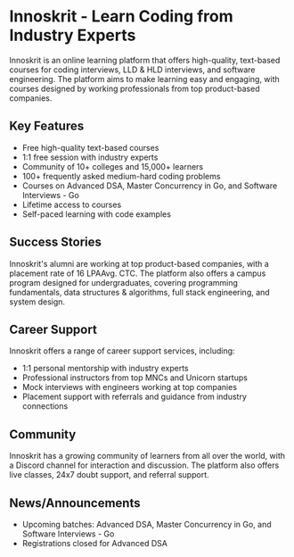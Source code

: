# **Innoskrit - Learn Coding from Industry Experts**

Innoskrit is an online learning platform that offers high-quality, text-based courses for coding interviews, LLD & HLD interviews, and software engineering. The platform aims to make learning easy and engaging, with courses designed by working professionals from top product-based companies.

## **Key Features**

- Free high-quality text-based courses
- 1:1 free session with industry experts
- Community of 10+ colleges and 15,000+ learners
- 100+ frequently asked medium-hard coding problems
- Courses on Advanced DSA, Master Concurrency in Go, and Software Interviews - Go
- Lifetime access to courses
- Self-paced learning with code examples

## **Success Stories**

Innoskrit's alumni are working at top product-based companies, with a placement rate of 16 LPAAvg. CTC. The platform also offers a campus program designed for undergraduates, covering programming fundamentals, data structures & algorithms, full stack engineering, and system design.

## **Career Support**

Innoskrit offers a range of career support services, including:

- 1:1 personal mentorship with industry experts
- Professional instructors from top MNCs and Unicorn startups
- Mock interviews with engineers working at top companies
- Placement support with referrals and guidance from industry connections

## **Community**

Innoskrit has a growing community of learners from all over the world, with a Discord channel for interaction and discussion. The platform also offers live classes, 24x7 doubt support, and referral support.

## **News/Announcements**

- Upcoming batches: Advanced DSA, Master Concurrency in Go, and Software Interviews - Go
- Registrations closed for Advanced DSA
